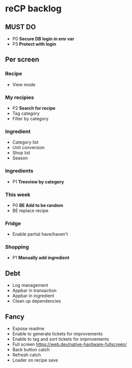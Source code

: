# reCP backlog

## MUST DO

- P0 **Secure DB login in env var**
- P3 **Protect with login**

## Per screen

### Recipe

- View mode

### My recipies

- P2 **Search for recipe**
- Tag category
- Filter by category

### Ingredient

- Category list
- Unit conversion
- Shop list
- Season

### Ingredients

- P1 **Treeview by category**

### This week

- P0 **BE Add to be random**
- BE replace recipe

### Fridge

- Enable partial have/haven't

### Shopping

- P1 **Manually add ingredient**

## Debt

- Log management
- Appbar in transaction
- Appbar in ingredient
- Clean up dependencies

## Fancy

- Expose readme
- Enable to generate tickets for improvements
- Enable to tag and sort tickets for improvements
- Full screen https://web.dev/native-hardware-fullscreen/
- Back button catch
- Refresh catch
- Loader on recipe save
